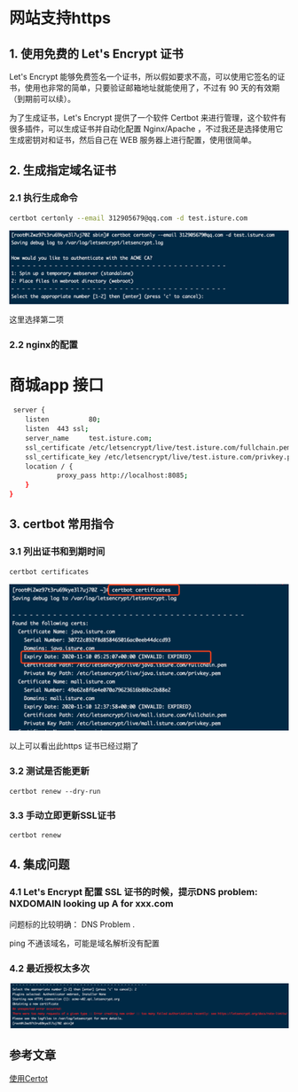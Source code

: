 # 网站支持https

## 1. 使用免费的 Let's Encrypt 证书

Let's Encrypt 能够免费签名一个证书，所以假如要求不高，可以使用它签名的证书，使用也非常的简单，只要验证邮箱地址就能使用了，不过有 90 天的有效期（到期前可以续）。

为了生成证书，Let's Encrypt 提供了一个软件 Certbot 来进行管理，这个软件有很多插件，可以生成证书并自动化配置 Nginx/Apache ，不过我还是选择使用它生成密钥对和证书，然后自己在 WEB 服务器上进行配置，使用很简单。



## 2. 生成指定域名证书

### 2.1 执行生成命令

```bash
certbot certonly --email 312905679@qq.com -d test.isture.com 
```

![image-20201110230101897](./img/image-20201110230101897.png)

这里选择第二项

### 2.2 nginx的配置

 # 商城app 接口
```sh
 server {
    listen          80;
    listen  443 ssl;
    server_name     test.isture.com;
    ssl_certificate /etc/letsencrypt/live/test.isture.com/fullchain.pem;
    ssl_certificate_key /etc/letsencrypt/live/test.isture.com/privkey.pem;
    location / {
            proxy_pass http://localhost:8085;
    }
}
```
## 3. certbot 常用指令

### 3.1 列出证书和到期时间

```sh
certbot certificates
```

![image-20201110225053075](./img/image-20201110225053075.png)

以上可以看出此https 证书已经过期了

### 3.2 测试是否能更新

```
certbot renew --dry-run
```

### 3.3 手动立即更新SSL证书

```
certbot renew 
```

## 4. 集成问题

### 4.1 Let's Encrypt 配置 SSL 证书的时候，提示DNS problem: NXDOMAIN looking up A for xxx.com

问题标的比较明确： DNS Problem .

ping 不通该域名，可能是域名解析没有配置

### 4.2 最近授权太多次

![image-20201110233310535](./img/image-20201110233310535.png)

## 参考文章

[使用Certot](https://learnku.com/laravel/t/2525/using-certbot-lets-encrypt-small-step-run-towards-https)

